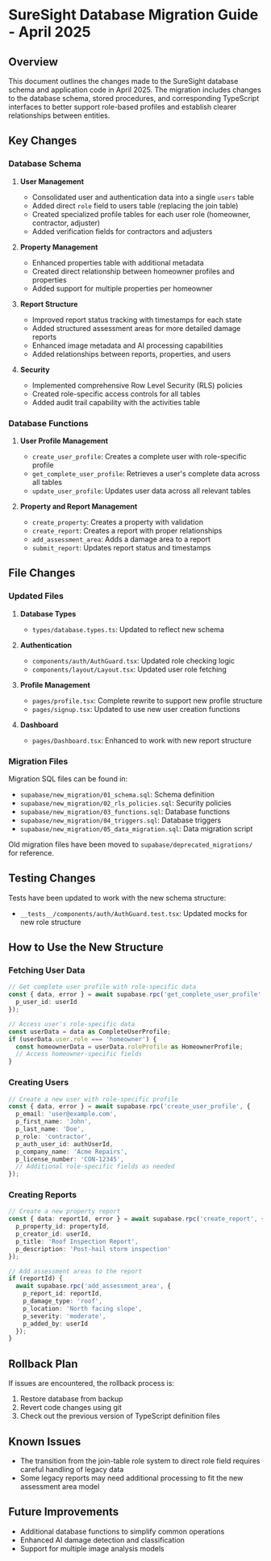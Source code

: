 # SureSight Database Migration Guide - April 2025

## Overview

This document outlines the changes made to the SureSight database schema and application code in April 2025. The migration includes changes to the database schema, stored procedures, and corresponding TypeScript interfaces to better support role-based profiles and establish clearer relationships between entities.

## Key Changes

### Database Schema

1. **User Management**
   - Consolidated user and authentication data into a single `users` table
   - Added direct `role` field to users table (replacing the join table)
   - Created specialized profile tables for each user role (homeowner, contractor, adjuster)
   - Added verification fields for contractors and adjusters

2. **Property Management**
   - Enhanced properties table with additional metadata
   - Created direct relationship between homeowner profiles and properties
   - Added support for multiple properties per homeowner

3. **Report Structure**
   - Improved report status tracking with timestamps for each state
   - Added structured assessment areas for more detailed damage reports
   - Enhanced image metadata and AI processing capabilities
   - Added relationships between reports, properties, and users

4. **Security**
   - Implemented comprehensive Row Level Security (RLS) policies
   - Created role-specific access controls for all tables
   - Added audit trail capability with the activities table

### Database Functions

1. **User Profile Management**
   - `create_user_profile`: Creates a complete user with role-specific profile
   - `get_complete_user_profile`: Retrieves a user's complete data across all tables
   - `update_user_profile`: Updates user data across all relevant tables

2. **Property and Report Management**
   - `create_property`: Creates a property with validation
   - `create_report`: Creates a report with proper relationships
   - `add_assessment_area`: Adds a damage area to a report
   - `submit_report`: Updates report status and timestamps

## File Changes

### Updated Files

1. **Database Types**
   - `types/database.types.ts`: Updated to reflect new schema

2. **Authentication**
   - `components/auth/AuthGuard.tsx`: Updated role checking logic
   - `components/layout/Layout.tsx`: Updated user role fetching

3. **Profile Management**
   - `pages/profile.tsx`: Complete rewrite to support new profile structure
   - `pages/signup.tsx`: Updated to use new user creation functions

4. **Dashboard**
   - `pages/Dashboard.tsx`: Enhanced to work with new report structure

### Migration Files

Migration SQL files can be found in:
- `supabase/new_migration/01_schema.sql`: Schema definition
- `supabase/new_migration/02_rls_policies.sql`: Security policies
- `supabase/new_migration/03_functions.sql`: Database functions
- `supabase/new_migration/04_triggers.sql`: Database triggers
- `supabase/new_migration/05_data_migration.sql`: Data migration script

Old migration files have been moved to `supabase/deprecated_migrations/` for reference.

## Testing Changes

Tests have been updated to work with the new schema structure:
- `__tests__/components/auth/AuthGuard.test.tsx`: Updated mocks for new role structure

## How to Use the New Structure

### Fetching User Data

```typescript
// Get complete user profile with role-specific data
const { data, error } = await supabase.rpc('get_complete_user_profile', {
  p_user_id: userId
});

// Access user's role-specific data
const userData = data as CompleteUserProfile;
if (userData.user.role === 'homeowner') {
  const homeownerData = userData.roleProfile as HomeownerProfile;
  // Access homeowner-specific fields
}
```

### Creating Users

```typescript
// Create a new user with role-specific profile
const { data, error } = await supabase.rpc('create_user_profile', {
  p_email: 'user@example.com',
  p_first_name: 'John',
  p_last_name: 'Doe',
  p_role: 'contractor',
  p_auth_user_id: authUserId,
  p_company_name: 'Acme Repairs',
  p_license_number: 'CON-12345',
  // Additional role-specific fields as needed
});
```

### Creating Reports

```typescript
// Create a new property report
const { data: reportId, error } = await supabase.rpc('create_report', {
  p_property_id: propertyId,
  p_creator_id: userId,
  p_title: 'Roof Inspection Report',
  p_description: 'Post-hail storm inspection'
});

// Add assessment areas to the report
if (reportId) {
  await supabase.rpc('add_assessment_area', {
    p_report_id: reportId,
    p_damage_type: 'roof',
    p_location: 'North facing slope',
    p_severity: 'moderate',
    p_added_by: userId
  });
}
```

## Rollback Plan

If issues are encountered, the rollback process is:

1. Restore database from backup
2. Revert code changes using git
3. Check out the previous version of TypeScript definition files

## Known Issues

- The transition from the join-table role system to direct role field requires careful handling of legacy data
- Some legacy reports may need additional processing to fit the new assessment area model

## Future Improvements

- Additional database functions to simplify common operations
- Enhanced AI damage detection and classification
- Support for multiple image analysis models